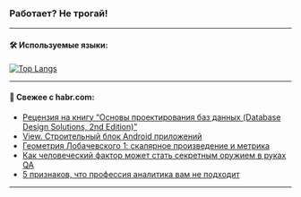 ### Работает? Не трогай!

---
<!--
#### 🛠️ Technical stack:

![Java](https://img.shields.io/badge/Java-informational?logo=Oracle&style=flat&logoColor=white&color=FF4500)
![Kotlin](https://img.shields.io/badge/Kotlin-informational?logo=Kotlin&style=flat&logoColor=white&color=774D97)
![TS](https://img.shields.io/badge/TypeScript-informational?logo=typeScript&style=flat&logoColor=black&color=017acc)
![Python](https://img.shields.io/badge/Python-informational?logo=Python&style=flat&logoColor=black&color=ffdd54) <br>
![Spring](https://img.shields.io/badge/Spring-informational?logo=Spring&style=flat&logoColor=white&color=6DB33F) 
![SpringBoot](https://img.shields.io/badge/SpringBoot-informational?logo=SpringBoot&style=flat&logoColor=white&color=6DB33F)
![Nest](https://img.shields.io/badge/NestJS-informational?logo=NestJS&style=flat&logoColor=white&color=E0234E) 
![NodeJS](https://img.shields.io/badge/NodeJS-informational?logo=node.js&style=flat&logoColor=white&color=70A760)<br>
![PostgreSQL](https://img.shields.io/badge/PostgreSQL-informational?logo=PostgreSQL&style=flat&logoColor=white&color=DAA520)
![MongoDB](https://img.shields.io/badge/MongoDB-informational?logo=MongoDB&style=flat&logoColor=white&color=870000)
![Apache](https://img.shields.io/badge/Apache-informational?logo=apache&style=flat&logoColor=white&color=f74e28)

___ 
-->

#### 🛠️ Используемые языки:

[![Top Langs](https://github-readme-stats-82jvfl3w3-advtsettinggmailcoms-projects.vercel.app/api/top-langs/?username=zloylis&langs_count=10&hide_title=true&title_color=e6edf3&size_weight=0.5&count_weight=0.5&layout=compact&hide_progress=true&hide_border=true&theme=dracula)](https://github.com/zloylis)

<!---


####  :octocat:&nbsp;&nbsp; Статистика:

![GitHub stats](https://github-readme-stats-u2qms2cxw-advtsettinggmailcoms-projects.vercel.app/api?username=zloylis&show_icons=true&hide_border=true&theme=dracula&title_color=e6edf3&include_all_commits=true&count_private=true&hide_rank=false&hide_title=true&rank_icon=github)
-->
---

#### 💬 Свежее с habr.com:

<!-- BLOG-POST-LIST:START -->
- [Рецензия на книгу “Основы проектирования баз данных &lpar;Database Design Solutions, 2nd Edition&rpar;”](https://habr.com/ru/companies/ssp-soft/articles/853350/?utm_source=habrahabr&utm_medium=rss&utm_campaign=853350)
- [View. Строительный блок Android приложений](https://habr.com/ru/articles/853348/?utm_source=habrahabr&utm_medium=rss&utm_campaign=853348)
- [Геометрия Лобачевского 1: скалярное произведение и метрика](https://habr.com/ru/articles/853102/?utm_source=habrahabr&utm_medium=rss&utm_campaign=853102)
- [Как человеческий фактор может стать секретным оружием в руках QA](https://habr.com/ru/companies/surfstudio/articles/853328/?utm_source=habrahabr&utm_medium=rss&utm_campaign=853328)
- [5 признаков, что профессия аналитика вам не подходит](https://habr.com/ru/companies/yandex_praktikum/articles/852066/?utm_source=habrahabr&utm_medium=rss&utm_campaign=852066)
<!-- BLOG-POST-LIST:END -->

---
